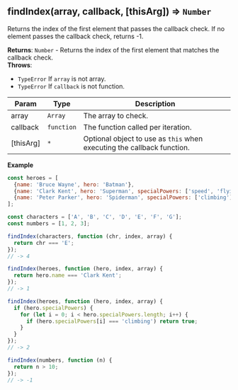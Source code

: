 <a name="findIndex"></a>

## findIndex(array, callback, [thisArg]) ⇒ <code>Number</code>
Returns the index of the first element that passes the callback check.
If no element passes the callback check, returns -1.

**Returns**: <code>Number</code> - Returns the index of the first element that matches the callback check.  
**Throws**:

- <code>TypeError</code> If `array` is not array.
- <code>TypeError</code> If `callback` is not function.


| Param | Type | Description |
| --- | --- | --- |
| array | <code>Array</code> | The array to check. |
| callback | <code>function</code> | The function called per iteration. |
| [thisArg] | <code>*</code> | Optional object to use as `this` when executing the callback function. |

**Example**
```js
const heroes = [
  {name: 'Bruce Wayne', hero: 'Batman'},
  {name: 'Clark Kent', hero: 'Superman', specialPowers: ['speed', 'flying', 'strength']},
  {name: 'Peter Parker', hero: 'Spiderman', specialPowers: ['climbing']}
];

const characters = ['A', 'B', 'C', 'D', 'E', 'F', 'G'];
const numbers = [1, 2, 3];

findIndex(characters, function (chr, index, array) {
  return chr === 'E';
});
// -> 4

findIndex(heroes, function (hero, index, array) {
  return hero.name === 'Clark Kent';
});
// -> 1

findIndex(heroes, function (hero, index, array) {
  if (hero.specialPowers) {
    for (let i = 0; i < hero.specialPowers.length; i++) {
      if (hero.specialPowers[i] === 'climbing') return true;
    }
  }
});
// -> 2

findIndex(numbers, function (n) {
  return n > 10;
});
// -> -1
```
